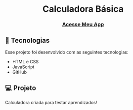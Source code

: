 <h1 align="center"> Calculadora Básica </h1>

<h3 align="center">
  <a href="https://shaversh1an.github.io/Calculadora-Simples/">Acesse Meu App</a>
</h3>

## 🚀 Tecnologias

Esse projeto foi desenvolvido com as seguintes tecnologias:

- HTML e CSS
- JavaScript
- GitHub

## 💻 Projeto

Calculadora criada para testar aprendizados!
